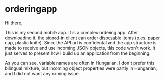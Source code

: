 # orderingapp

Hi there,

This is my second mobile app. It is a complex ordering app. After downloading it, the signed-in client can order disposable items (p.es. paper cup, plastic knife). Since the API url is confidental and the app structure is made to receive and use incoming JSON objects, this code won't work. It just serves to present how I build up an application from the beginning.

As you can see, variable names are often in Hungarian. I don't prefer this bilingual mixture, but incoming object properties were partly in Hungarian, and I did not want any naming issue.
